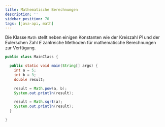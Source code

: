 ```yaml
---
title: Mathematische Berechnungen
description: ''
sidebar_position: 70
tags: [java-api, math]
---
```


Die Klasse `Math` stellt neben einigen Konstanten wie der Kreiszahl _Pi_ und der
Eulerschen Zahl _E_ zahlreiche Methoden für mathematische Berechnungen zur
Verfügung.

```java title="MainClass.java" showLineNumbers
public class MainClass {

  public static void main(String[] args) {
    int a = 5;
    int b = 3;
    double result;

    result = Math.pow(a, b);
    System.out.println(result);

    result = Math.sqrt(a);
    System.out.println(result);
  }

}
```
